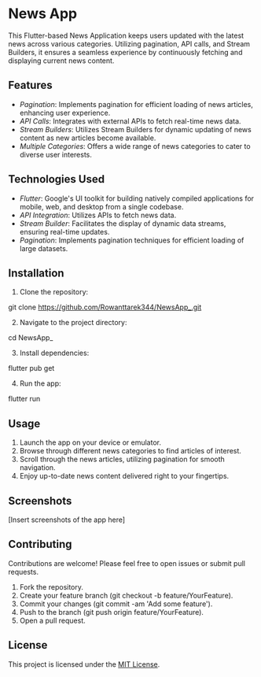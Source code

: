 # News App

This Flutter-based News Application keeps users updated with the latest news across various categories. Utilizing pagination, API calls, and Stream Builders, it ensures a seamless experience by continuously fetching and displaying current news content.

## Features

- *Pagination*: Implements pagination for efficient loading of news articles, enhancing user experience.
- *API Calls*: Integrates with external APIs to fetch real-time news data.
- *Stream Builders*: Utilizes Stream Builders for dynamic updating of news content as new articles become available.
- *Multiple Categories*: Offers a wide range of news categories to cater to diverse user interests.

## Technologies Used

- *Flutter*: Google's UI toolkit for building natively compiled applications for mobile, web, and desktop from a single codebase.
- *API Integration*: Utilizes APIs to fetch news data.
- *Stream Builder*: Facilitates the display of dynamic data streams, ensuring real-time updates.
- *Pagination*: Implements pagination techniques for efficient loading of large datasets.

## Installation

1. Clone the repository:


git clone https://github.com/Rowanttarek344/NewsApp_.git


2. Navigate to the project directory:


cd NewsApp_


3. Install dependencies:


flutter pub get


4. Run the app:


flutter run


## Usage

1. Launch the app on your device or emulator.
2. Browse through different news categories to find articles of interest.
3. Scroll through the news articles, utilizing pagination for smooth navigation.
4. Enjoy up-to-date news content delivered right to your fingertips.

## Screenshots

[Insert screenshots of the app here]

## Contributing

Contributions are welcome! Please feel free to open issues or submit pull requests.

1. Fork the repository.
2. Create your feature branch (git checkout -b feature/YourFeature).
3. Commit your changes (git commit -am 'Add some feature').
4. Push to the branch (git push origin feature/YourFeature).
5. Open a pull request.

## License

This project is licensed under the [MIT License](LICENSE).

